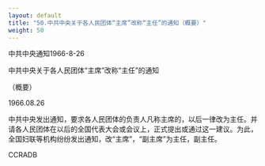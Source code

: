 ```yaml
---
layout: default
title: "50.中共中央关于各人民团体“主席”改称“主任”的通知（概要）"
weight: 50
---
```


中共中央通知1966-8-26

中共中央关于各人民团体“主席”改称“主任”的通知

（概要）

1966.08.26

中共中央发出通知，要求各人民团体的负责人凡称主席的，以后一律改为主任。并请各人民团体在以后的全国代表大会或会议上，正式提出或通过这一建议。为此，全国妇联等机构纷纷发出通知，改“主席”，“副主席”为主任，副主任。

CCRADB

